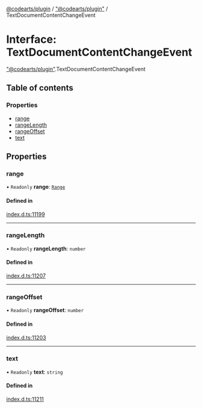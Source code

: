 [@codearts/plugin](../README.md) / ["@codearts/plugin"](../modules/_codearts_plugin_.md) / TextDocumentContentChangeEvent

# Interface: TextDocumentContentChangeEvent

["@codearts/plugin"](../modules/_codearts_plugin_.md).TextDocumentContentChangeEvent

## Table of contents

### Properties

- [range](codearts_plugin_.TextDocumentContentChangeEvent.md#range)
- [rangeLength](codearts_plugin_.TextDocumentContentChangeEvent.md#rangelength)
- [rangeOffset](codearts_plugin_.TextDocumentContentChangeEvent.md#rangeoffset)
- [text](codearts_plugin_.TextDocumentContentChangeEvent.md#text)

## Properties

### range

• `Readonly` **range**: [`Range`](../classes/codearts_plugin_.Range.md)

#### Defined in

[index.d.ts:11199](https://github.com/huaweicloud/cloudide-plugin-api/blob/a4193a8/index.d.ts#L11199)

___

### rangeLength

• `Readonly` **rangeLength**: `number`

#### Defined in

[index.d.ts:11207](https://github.com/huaweicloud/cloudide-plugin-api/blob/a4193a8/index.d.ts#L11207)

___

### rangeOffset

• `Readonly` **rangeOffset**: `number`

#### Defined in

[index.d.ts:11203](https://github.com/huaweicloud/cloudide-plugin-api/blob/a4193a8/index.d.ts#L11203)

___

### text

• `Readonly` **text**: `string`

#### Defined in

[index.d.ts:11211](https://github.com/huaweicloud/cloudide-plugin-api/blob/a4193a8/index.d.ts#L11211)
